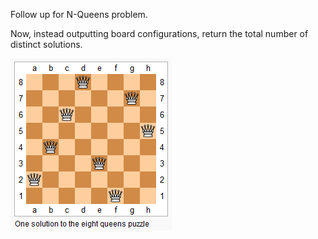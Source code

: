 Follow up for N-Queens problem.

Now, instead outputting board configurations, return the total number of distinct solutions.

![](https://raw.githubusercontent.com/superchen14/leetcode/master/problems/images/8_queens.png)